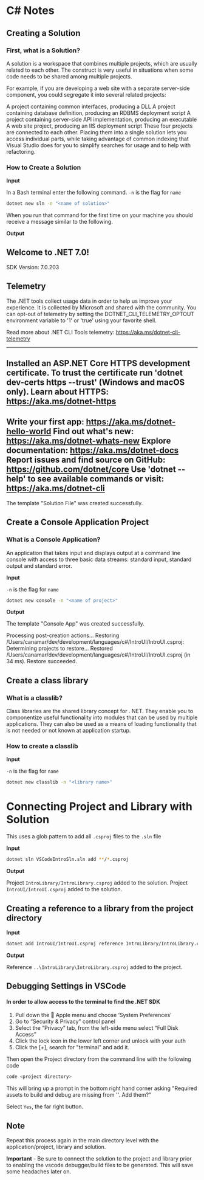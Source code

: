 # C# Notes

## Creating a Solution
### First, what is a Solution?

A solution is a workspace that combines multiple projects, which are usually related to each other. The construct is very useful in situations when some code needs to be shared among multiple projects.

For example, if you are developing a web site with a separate server-side component, you could segregate it into several related projects:

A project containing common interfaces, producing a DLL
A project containing database definition, producing an RDBMS deployment script
A project containing server-side API implementation, producing an executable
A web site project, producing an IIS deployment script
These four projects are connected to each other. Placing them into a single solution lets you access individual parts, while taking advantage of common indexing that Visual Studio does for you to simplify searches for usage and to help with refactoring.

### How to Create a Solution

**Input**

In a Bash terminal enter the following command. `-n` is the flag for `name`

```bash
dotnet new sln -n "<name of solution>"
```

When you run that command for the first time on your machine you should receive a message similar to the following. 

**Output** 

Welcome to .NET 7.0!
---------------------
SDK Version: 7.0.203

Telemetry
---------
The .NET tools collect usage data in order to help us improve your experience. It is collected by Microsoft and shared with the community. You can opt-out of telemetry by setting the DOTNET_CLI_TELEMETRY_OPTOUT environment variable to '1' or 'true' using your favorite shell.

Read more about .NET CLI Tools telemetry: https://aka.ms/dotnet-cli-telemetry

----------------
Installed an ASP.NET Core HTTPS development certificate.
To trust the certificate run 'dotnet dev-certs https --trust' (Windows and macOS only).
Learn about HTTPS: https://aka.ms/dotnet-https
----------------
Write your first app: https://aka.ms/dotnet-hello-world
Find out what's new: https://aka.ms/dotnet-whats-new
Explore documentation: https://aka.ms/dotnet-docs
Report issues and find source on GitHub: https://github.com/dotnet/core
Use 'dotnet --help' to see available commands or visit: https://aka.ms/dotnet-cli
--------------------------------------------------------------------------------------
The template "Solution File" was created successfully.

## Create a Console Application Project
### What is a Console Application?

An application that takes input and displays output at a command line console with access to three basic data streams: standard input, standard output and standard error.


**Input**

`-n` is the flag for `name`

```bash
dotnet new console -n "<name of project>"
```

**Output**

The template "Console App" was created successfully.

Processing post-creation actions...
Restoring /Users/canamar/dev/development/languages/c#/IntroUI/IntroUI.csproj:
  Determining projects to restore...
  Restored /Users/canamar/dev/development/languages/c#/IntroUI/IntroUI.csproj (in 34 ms).
Restore succeeded.

## Create a class library 
### What is a classlib?

Class libraries are the shared library concept for . NET. 
They enable you to componentize useful functionality into modules that can be used by multiple applications. 
They can also be used as a means of loading functionality that is not needed or not known at application startup.

### How to create a classlib

**Input**

`-n` is the flag for `name`

```bash
dotnet new classlib -n "<library name>"
```

# Connecting Project and Library with Solution 

This uses a glob pattern to add all `.csproj` files to the `.sln` file

**Input**

```bash
dotnet sln VSCodeIntroSln.sln add **/*.csproj   
```

**Output**

Project `IntroLibrary/IntroLibrary.csproj` added to the solution.
Project `IntroUI/IntroUI.csproj` added to the solution.

## Creating a reference to a library from the project directory

**Input**

```bash
dotnet add IntroUI/IntroUI.csproj reference IntroLibrary/IntroLibrary.csproj
```

**Output**

Reference `..\IntroLibrary\IntroLibrary.csproj` added to the project.

## Debugging Settings in VSCode

#### In order to allow access to the terminal to find the .NET SDK
1. Pull down the  Apple menu and choose ‘System Preferences’
2. Go to “Security & Privacy” control panel
3. Select the “Privacy” tab, from the left-side menu select “Full Disk Access”
4. Click the lock icon in the lower left corner and unlock with your auth
5. Click the [+], search for "terminal" and add it. 

Then open the Project directory from the command line with the following code

```bash
code <project directory>
```

This will bring up a prompt in the bottom right hand corner asking 
"Required assets to build and debug are missing from '<Project Directory>'. Add them?"

Select `Yes`, the far right button.

## Note

Repeat this process again in the main directory level with the application/project, library and solution.

**Important** - Be sure to connect the solution to the project and library prior to enabling the vscode debugger/build files to be generated. This will save some headaches later on.

